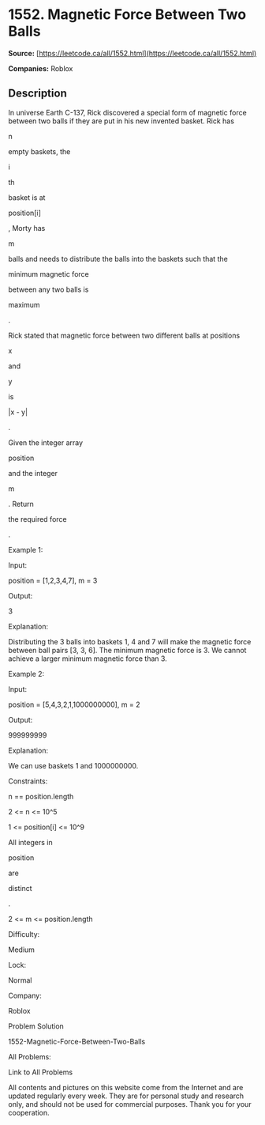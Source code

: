 # 1552. Magnetic Force Between Two Balls

**Source:** [https://leetcode.ca/all/1552.html](https://leetcode.ca/all/1552.html)

**Companies:** Roblox

## Description

In universe Earth C-137, Rick discovered a special form of magnetic force
            between two balls if they are put in his new invented basket. Rick
            has

n

empty baskets, the

i

th

basket is at

position[i]

, Morty has

m

balls and needs to distribute the
            balls into the baskets such that the

minimum magnetic force

between
            any two balls is

maximum

.

Rick stated that magnetic force between two different balls at positions

x

and

y

is

|x - y|

.

Given the integer array

position

and the integer

m

.
                Return

the required force

.

Example 1:

Input:

position = [1,2,3,4,7], m = 3

Output:

3

Explanation:

Distributing the 3 balls into baskets 1, 4 and 7 will make the magnetic force between ball pairs [3, 3, 6]. The minimum magnetic force is 3. We cannot achieve a larger minimum magnetic force than 3.

Example 2:

Input:

position = [5,4,3,2,1,1000000000], m = 2

Output:

999999999

Explanation:

We can use baskets 1 and 1000000000.

Constraints:

n == position.length

2 <= n <= 10^5

1 <= position[i] <= 10^9

All integers in

position

are

distinct

.

2 <= m <= position.length

Difficulty:

Medium

Lock:

Normal

Company:

Roblox

Problem Solution

1552-Magnetic-Force-Between-Two-Balls

All Problems:

Link to All Problems

All contents and pictures on this website come from the Internet and are updated regularly every week. They are for personal study and research only, and should not be used for commercial purposes. Thank you for your cooperation.


